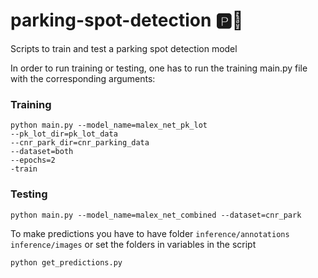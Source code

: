 # parking-spot-detection 🅿️🚗

Scripts to train and test a parking spot detection model

In order to run training or testing, one has to run the training main.py file with the
corresponding arguments:

### Training

```
python main.py --model_name=malex_net_pk_lot
--pk_lot_dir=pk_lot_data
--cnr_park_dir=cnr_parking_data
--dataset=both
--epochs=2
-train
```

### Testing

```
python main.py --model_name=malex_net_combined --dataset=cnr_park
```

To make predictions you have to have folder `inference/annotations` `inference/images` or set the folders in variables in the script

```
python get_predictions.py
```
